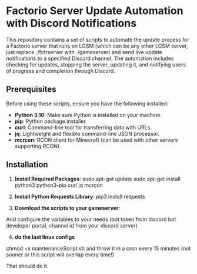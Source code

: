 # Factorio Server Update Automation with Discord Notifications

This repository contains a set of scripts to automate the update process for a Factorio server that runs on LGSM (which can be any other LGSM server, just replace ./fctrserver with ./gameserver)  and send live update notifications to a specified Discord channel. The automation includes checking for updates, stopping the server, updating it, and notifying users of progress and completion through Discord.

## Prerequisites

Before using these scripts, ensure you have the following installed:

- **Python 3.10**: Make sure Python is installed on your machine.
- **pip**: Python package installer.
- **curl**: Command-line tool for transferring data with URLs.
- **jq**: Lightweight and flexible command-line JSON processor.
- **mcrcon**: RCON client for Minecraft (can be used with other servers supporting RCON).

## Installation

1. **Install Required Packages**:
   sudo apt-get update
   sudo apt-get install python3 python3-pip curl jq mcrcon

2. **Install Python Requests Library**:
  pip3 install requests


3. **Download the scripts to your gameserver**:

 And configure the variables to your needs (bot token from discord bot developer portal, channel id from your discord server)

4. **do the last linux configs**

chmod +x maintenanceScript.sh and throw it in a cron every 15 minutes (not sooner or this script will overlap every time!)

That should do it.
